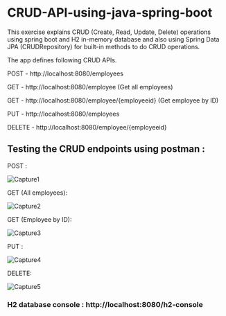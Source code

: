 # CRUD-API-using-java-spring-boot
This exercise explains CRUD (Create, Read, Update, Delete) operations using spring boot and H2 in-memory database and also using Spring Data JPA (CRUDRepository) for built-in methods to do CRUD operations.

The app defines following CRUD APIs.

POST - http://localhost:8080/employees

GET - http://localhost:8080/employee  (Get all employees)

GET - http://localhost:8080/employee/{employeeid}  (Get employee by ID)

PUT - http://localhost:8080/employees

DELETE - http://localhost:8080/employee/{employeeid}

<h2>Testing the CRUD endpoints using postman :</h2>

POST :

![Capture1](https://user-images.githubusercontent.com/66325658/122510290-fef70880-d022-11eb-8fb7-e5784cee4261.PNG)

GET (All employees):

![Capture2](https://user-images.githubusercontent.com/66325658/122510788-cf94cb80-d023-11eb-874e-4fd86e005cfc.PNG)

GET (Employee by ID):

![Capture3](https://user-images.githubusercontent.com/66325658/122510984-2dc1ae80-d024-11eb-9553-600798f8d829.PNG)

PUT :

![Capture4](https://user-images.githubusercontent.com/66325658/122511526-05867f80-d025-11eb-86d5-9b3200d7bafe.PNG)

DELETE:

![Capture5](https://user-images.githubusercontent.com/66325658/122511722-526a5600-d025-11eb-8d52-bc9f5dcc12fc.PNG)


<h3> H2 database console : http://localhost:8080/h2-console <h3>

